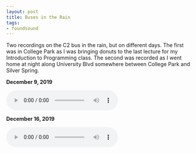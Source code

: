 ```yaml
---
layout: post
title: Buses in the Rain
tags:
- foundsound
---
```



Two recordings on the C2 bus in the rain, but on different days. The first was
in College Park as I was bringing donuts to the last lecture for my Introduction
to Programming class. The second was recorded as I went home at night along
University Blvd somewhere between College Park and Silver Spring.

**December 9, 2019**

<audio controls src="/audio/20191209-bus.mp3"></audio>

**December 16, 2019**

<audio controls src="/audio/20191216-bus.mp3"></audio>



